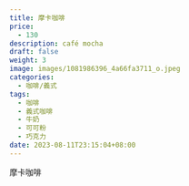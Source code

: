 ```yaml
---
title: 摩卡咖啡
price:
  - 130
description: café mocha
draft: false
weight: 3
image: images/1081986396_4a66fa3711_o.jpeg
categories:
  - 咖啡/義式
tags:
  - 咖啡
  - 義式咖啡
  - 牛奶
  - 可可粉
  - 巧克力
date: 2023-08-11T23:15:04+08:00
---
```


 摩卡咖啡
